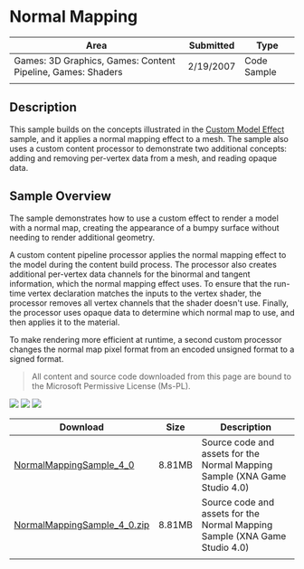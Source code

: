 # Normal Mapping

|Area|Submitted|Type|
|-|-|-|
Games: 3D Graphics, Games: Content Pipeline, Games: Shaders|2/19/2007|Code Sample
||||

## Description

This sample builds on the concepts illustrated in the [Custom Model Effect](https://github.com/simondarksidej/XNAGameStudio/wiki/Custom_Model_Effect) sample, and it applies a normal mapping effect to a mesh. The sample also uses a custom content processor to demonstrate two additional concepts: adding and removing per-vertex data from a mesh, and reading opaque data.

## Sample Overview

The sample demonstrates how to use a custom effect to render a model with a normal map, creating the appearance of a bumpy surface without needing to render additional geometry.

A custom content pipeline processor applies the normal mapping effect to the model during the content build process. The processor also creates additional per-vertex data channels for the binormal and tangent information, which the normal mapping effect uses. To ensure that the run-time vertex declaration matches the inputs to the vertex shader, the processor removes all vertex channels that the shader doesn't use. Finally, the processor uses opaque data to determine which normal map to use, and then applies it to the material.

To make rendering more efficient at runtime, a second custom processor changes the normal map pixel format from an encoded unsigned format to a signed format.

> All content and source code downloaded from this page are bound to the Microsoft Permissive License (Ms-PL).

![](https://github.com/simondarksidej/XNAGameStudio/blob/master/Images/XNA_NormalMappingEffect_01_small.jpg?raw=true)
![](https://github.com/simondarksidej/XNAGameStudio/blob/master/Images/XNA_NormalMappingEffect_02_small.jpg?raw=true)
![](https://github.com/simondarksidej/XNAGameStudio/blob/master/Images/XNA_NormalMappingEffect_03_small.jpg?raw=true)

Download | Size | Description
---|---|---|
[NormalMappingSample_4_0](https://github.com/simondarksidej/XNAGameStudio/tree/master/Samples/NormalMappingSample_4_0) | 8.81MB | Source code and assets for the Normal Mapping Sample (XNA Game Studio 4.0)
[NormalMappingSample_4_0.zip](https://github.com/simondarksidej/XNAGameStudioZips/raw/zips/NormalMappingSample_4_0.zip) | 8.81MB | Source code and assets for the Normal Mapping Sample (XNA Game Studio 4.0)
||||
